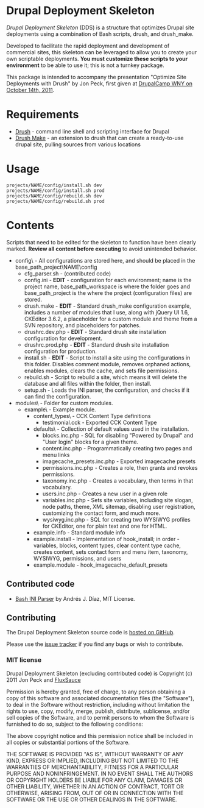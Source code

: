 # Drupal Deployment Skeleton

*Drupal Deployment Skeleton* (DDS) is a structure that optimizes Drupal site deployments using a combination of Bash scripts, drush, and drush&#95;make.

Developed to facilitate the rapid deployment and development of commercial sites, this skeleton can be leveraged to allow you to create your own scriptable deployments.  **You must customize these scripts to your environment** to be able to use it; this is not a turnkey package.

This package is intended to accompany the presentation "Optimize Site Deployments with Drush" by Jon Peck, first given at [DrupalCamp WNY on October 14th, 2011](http://drupalcampwny.org/sessions/optimize-site-deployments-drush).

# Requirements

* [Drush](http://drupal.org/project/drush) - command line shell and scripting interface for Drupal
* [Drush Make](http://drupal.org/project/drush&#95;make) - an extension to drush that can create a ready-to-use drupal site, pulling sources from various locations

# Usage

    projects/NAME/config/install.sh dev
    projects/NAME/config/install.sh prod
    projects/NAME/config/rebuild.sh dev
    projects/NAME/config/rebuild.sh prod

# Contents

Scripts that need to be edited for the skeleton to function have been clearly marked.  **Review all content before executing** to avoid unintended behavior.

- config\ - All configurations are stored here, and should be placed in the base&#95;path&#95;project\NAME\config
  - cfg&#95;parser.sh - (contributed code)
  - config.ini - **EDIT** - configuration for each environment; name is the project name, base&#95;path&#95;workspace is where the folder goes and base&#95;path&#95;project is the where the project (configuration files) are stored.
  - drush.make - **EDIT** - Standard drush&#95;make configuration example, includes a number of modules that I use, along with jQuery UI 1.6, CKEditor 3.6.2, a placeholder for a custom module and theme from a SVN repository, and placeholders for patches.
  - drushrc.dev.php - **EDIT** - Standard drush site installation configuration for development.
  - drushrc.prod.php - **EDIT** - Standard drush site installation configuration for production.
  - install.sh - **EDIT** - Script to install a site using the configurations in this folder.  Disables comment module, removes orphaned actions, enables modules, clears the cache, and sets file permissions.
  - rebuild.sh - Script to rebuild a site, which means it will delete the database and all files within the folder, then install.
  - setup.sh - Loads the INI parser, the configuration, and checks if it can find the configuration.
- modules\ - Folder for custom modules.
  - example\ - Example module.
    - content&#95;types\ - CCK Content Type definitions
      - testimonial.cck - Exported CCK Content Type
    - defaults\ - Collection of default values used in the installation.
      - blocks.inc.php - SQL for disabling "Powered by Drupal" and "User login" blocks for a given theme.
      - content.inc.php - Programmatically creating two pages and menu links
      - imagecache&#95;presets.inc.php - Exported imagecache presets
      - permissions.inc.php - Creates a role, then grants and revokes permissions.
      - taxonomy.inc.php - Creates a vocabulary, then terms in that vocabulary.
      - users.inc.php - Creates a new user in a given role
      - variables.inc.php - Sets site variables, including site slogan, node paths, theme, XML sitemap, disabling user registration, customizing the contact form, and much more.
      - wysiwyg.inc.php - SQL for creating two WYSIWYG profiles for CKEditor, one for plain text and one for HTML.
    - example.info - Standard module info
    - example.install - Implementation of hook&#95;install; in order - variables, blocks, content types, clear content type cache, creates content, sets contact form and menu item, taxonomy, WYSIWYG, permissions, and users
    - example.module - hook&#95;imagecache&#95;default&#95;presets

## Contributed code

* [Bash INI Parser](http://ajdiaz.wordpress.com/2008/02/09/bash-ini-parser/) by Andr&eacute;s J. D&iacute;az, MIT License.

## Contributing

The Drupal Deployment Skeleton source code is [hosted on GitHub](https://github.com/fluxsauce/DrupalDeploySkel).

Please use the [issue tracker](https://github.com/fluxsauce/DrupalDeploySkel/issues) if you find any bugs or wish to contribute.

### MIT license

Drupal Deployment Skeleton (excluding contributed code) is Copyright (c) 2011 Jon Peck and [FluxSauce](http://fluxsauce.com)

Permission is hereby granted, free of charge, to any person obtaining
a copy of this software and associated documentation files (the
"Software"), to deal in the Software without restriction, including
without limitation the rights to use, copy, modify, merge, publish,
distribute, sublicense, and/or sell copies of the Software, and to
permit persons to whom the Software is furnished to do so, subject to
the following conditions:

The above copyright notice and this permission notice shall be
included in all copies or substantial portions of the Software.

THE SOFTWARE IS PROVIDED "AS IS", WITHOUT WARRANTY OF ANY KIND, 
EXPRESS OR IMPLIED, INCLUDING BUT NOT LIMITED TO THE WARRANTIES OF
MERCHANTABILITY, FITNESS FOR A PARTICULAR PURPOSE AND
NONINFRINGEMENT. IN NO EVENT SHALL THE AUTHORS OR COPYRIGHT HOLDERS BE
LIABLE FOR ANY CLAIM, DAMAGES OR OTHER LIABILITY, WHETHER IN AN ACTION
OF CONTRACT, TORT OR OTHERWISE, ARISING FROM, OUT OF OR IN CONNECTION
WITH THE SOFTWARE OR THE USE OR OTHER DEALINGS IN THE SOFTWARE.
